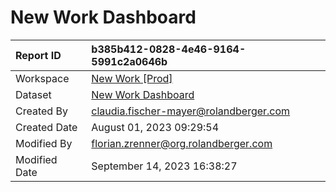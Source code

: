 



# New Work Dashboard

|Report ID|b385b412-0828-4e46-9164-5991c2a0646b|
| :--- | :--- |
|Workspace|[New Work [Prod]](../Workspaces/New-Work-[Prod].md)|
|Dataset|[New Work Dashboard](../Datasets/New-Work-Dashboard.md)|
|Created By|claudia.fischer-mayer@rolandberger.com|
|Created Date|August 01, 2023 09:29:54|
|Modified By|florian.zrenner@org.rolandberger.com|
|Modified Date|September 14, 2023 16:38:27|
